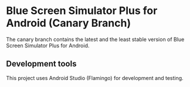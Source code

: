# Blue Screen Simulator Plus for Android (Canary Branch)
The canary branch contains the latest and the least stable version of Blue Screen Simulator Plus for Android.

## Development tools
This project uses Android Studio (Flamingo) for development and testing.